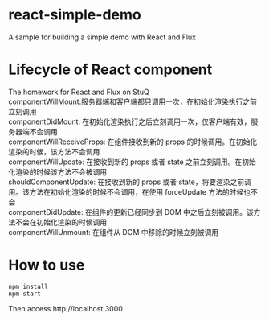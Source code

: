 # react-simple-demo
A sample for building a simple demo with React and Flux

# Lifecycle of React component
The homework for React and Flux on StuQ</br>
componentWillMount:服务器端和客户端都只调用一次，在初始化渲染执行之前立刻调用</br>
componentDidMount: 在初始化渲染执行之后立刻调用一次，仅客户端有效，服务器端不会调用</br>
componentWillReceiveProps: 在组件接收到新的 props 的时候调用。在初始化渲染的时候，该方法不会调用</br>
componentWillUpdate: 在接收到新的 props 或者 state 之前立刻调用。在初始化渲染的时候该方法不会被调用</br>
shouldComponentUpdate: 在接收到新的 props 或者 state，将要渲染之前调用。该方法在初始化渲染的时候不会调用，在使用 forceUpdate 方法的时候也不会</br>
componentDidUpdate: 在组件的更新已经同步到 DOM 中之后立刻被调用。该方法不会在初始化渲染的时候调用</br>
componentWillUnmount: 在组件从 DOM 中移除的时候立刻被调用</br>

# How to use
```
npm install
npm start

```
Then access http://localhost:3000
